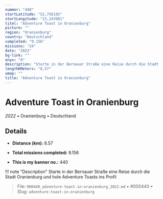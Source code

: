 ```yaml
---
nummer: "440"
startLatitude: "52,756192"
startLongitude: "13,243981"
titel: "Adventure Toast in Oranienburg"
picture: ""
region: "Oranienburg"
country: "Deutschland"
completed: "9.156"
missions: "24"
date: "2022"
bg-link: ""
onyx: "0"
description: "Starte in der Bernauer Straße eine Reise durch die Stadt Oranienburg und hole Adventure Toasts ins Profil"
lengthKMeters: "8,57"
umap: ""
title: "Adventure Toast in Oranienburg"
---
```

# Adventure Toast in Oranienburg

*2022* • Oranienburg • Deutschland



## Details
- **Distance (km):** 8.57

- **Total missions completed:** 9.156
- **This is my banner no.:** 440


!!! note "Description"
    Starte in der Bernauer Straße eine Reise durch die Stadt Oranienburg und hole Adventure Toasts ins Profil




> File: `000440_adventure-toast-in-oranienburg_2022.md` • #000440 • Slug: `adventure-toast-in-oranienburg`
